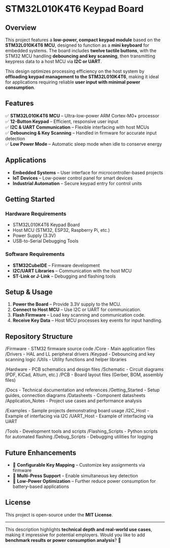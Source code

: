 # STM32L010K4T6 Keypad Board  

## Overview  
This project features a **low-power, compact keypad module** based on the **STM32L010K4T6 MCU**, designed to function as a **mini keyboard** for embedded systems. The board includes **twelve tactile buttons**, with the STM32 MCU handling **debouncing and key scanning**, then transmitting keypress data to a host MCU via **I2C or UART**.  

This design optimizes processing efficiency on the host system by **offloading keypad management to the STM32L010K4T6**, making it ideal for applications requiring reliable **user input with minimal power consumption**.  

## Features  
✅ **STM32L010K4T6 MCU** – Ultra-low-power ARM Cortex-M0+ processor  
✅ **12-Button Keypad** – Efficient, responsive user input  
✅ **I2C & UART Communication** – Flexible interfacing with host MCUs  
✅ **Debouncing & Key Scanning** – Handled in firmware for accurate input detection  
✅ **Low Power Mode** – Automatic sleep mode when idle to conserve energy  

## Applications  
- **Embedded Systems** – User interface for microcontroller-based projects  
- **IoT Devices** – Low-power control panel for smart devices  
- **Industrial Automation** – Secure keypad entry for control units  

## Getting Started  
### Hardware Requirements  
- STM32L010K4T6 Keypad Board  
- Host MCU (STM32, ESP32, Raspberry Pi, etc.)  
- Power Supply (3.3V)  
- USB-to-Serial Debugging Tools  

### Software Requirements  
- **STM32CubeIDE** – Firmware development  
- **I2C/UART Libraries** – Communication with the host MCU  
- **ST-Link or J-Link** – Debugging and flashing tools  

## Setup & Usage  
1. **Power the Board** – Provide 3.3V supply to the MCU.  
2. **Connect to Host MCU** – Use I2C or UART for communication.  
3. **Flash Firmware** – Load key scanning and communication code.  
4. **Receive Key Data** – Host MCU processes key events for input handling.  

## Repository Structure  
/Firmware - STM32 firmware source code
/Core - Main application files
/Drivers - HAL and LL peripheral drivers
/Keypad - Debouncing and key scanning logic
/Utils - Utility functions and helper libraries

/Hardware - PCB schematics and design files
/Schematic - Circuit diagrams (PDF, KiCad, Altium, etc.)
/PCB - Board layout files (Gerber, BOM, assembly files)

/Docs - Technical documentation and references
/Getting_Started - Setup guides, connection diagrams
/Datasheets - Component datasheets
/Application_Notes - Project use cases and performance analysis

/Examples - Sample projects demonstrating board usage
/I2C_Host - Example of interfacing via I2C
/UART_Host - Example of interfacing via UART

/Tools - Development tools and scripts
/Flashing_Scripts - Python scripts for automated flashing
/Debug_Scripts - Debugging utilities for logging


## Future Enhancements  
- 🔹 **Configurable Key Mapping** – Customize key assignments via firmware  
- 🔹 **Multi-Press Support** – Enable simultaneous key detection  
- 🔹 **Low-Power Optimization** – Further reduce power consumption for battery-based applications  

## License  
This project is open-source under the **MIT License**.  

---

This description highlights **technical depth and real-world use cases**, making it impressive for potential employers. Would you like to add **benchmark results or power consumption analysis**? 🚀
